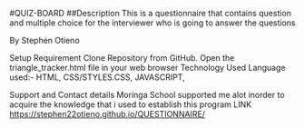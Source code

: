 #QUIZ-BOARD
##Description
This is a questionnaire that contains question and multiple choice for the
interviewer who is going to answer the questions

By
Stephen Otieno

Setup Requirement
 Clone Repository from GitHub.
 Open the triangle_tracker.html file in your web browser
Technology Used
Language used:- HTML, CSS/STYLES.CSS,  JAVASCRIPT,

Support and Contact details
Moringa School supported me alot inorder to acquire the knowledge that i used
to establish this program
LINK https://stephen22otieno.github.io/QUESTIONNAIRE/
